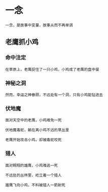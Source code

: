 # 一念

    一念，是故事中变量，故事从而不再单调

## 老鹰抓小鸡

### 命中注定

    在草原上，老鹰捉住了一只小鸡，小鸡成了老鹰的盘中餐

### 神秘之洞

    然而，幸运之神眷顾，不远处有一个洞，只有小鸡能钻进去

### 伏地魔

    面对天空中的老鹰，小鸡难免一死

    伏地魔毒蛇，躺在离小鸡不远的草丛里

    老鹰开始攻击小鸡，却被毒蛇咬死

### 猎人

    面对翱翔的雄鹰，小鸡难逃一死

    不远处的丛林里，屹立着一个猎人

    雄鹰飞向小鸡，不料被猎人一箭射死
